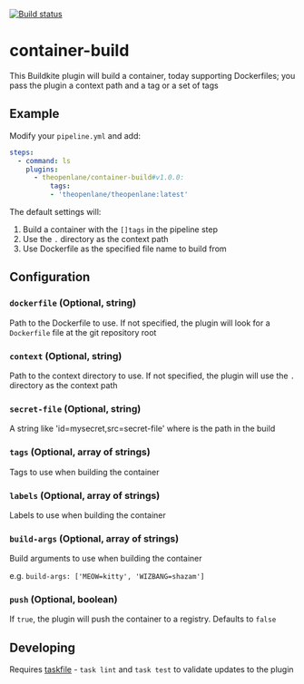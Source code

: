 [![Build status](https://badge.buildkite.com/aad609bb85b97713f26869f6e067df11a47976d90566a62020.svg)](https://buildkite.com/theopenlane/container-build-buildkite-plugin)

# container-build

This Buildkite plugin will build a container, today supporting Dockerfiles; you pass the plugin a context path and a tag or a set of tags

## Example

Modify your `pipeline.yml` and add:

```yml
steps:
  - command: ls
    plugins:
      - theopenlane/container-build#v1.0.0:
          tags:
          - 'theopenlane/theopenlane:latest'
```

The default settings will:

1. Build a container with the `[]tags` in the pipeline step
1. Use the `.` directory as the context path
1. Use Dockerfile as the specified file name to build from

## Configuration

### `dockerfile` (Optional, string)

Path to the Dockerfile to use. If not specified, the plugin will look for a `Dockerfile` file at the git repository root

### `context` (Optional, string)

Path to the context directory to use. If not specified, the plugin will use the `.` directory as the context path

### `secret-file` (Optional, string)

A string like 'id=mysecret,src=secret-file' where <secret-file> is the path in the build

### `tags` (Optional, array of strings)

Tags to use when building the container

### `labels` (Optional, array of strings)

Labels to use when building the container

### `build-args` (Optional, array of strings)

Build arguments to use when building the container

e.g. `build-args: ['MEOW=kitty', 'WIZBANG=shazam']`

### `push` (Optional, boolean)

If `true`, the plugin will push the container to a registry. Defaults to `false`

## Developing

Requires [taskfile](https://taskfile.dev/installation/) - `task lint` and `task test` to validate updates to the plugin